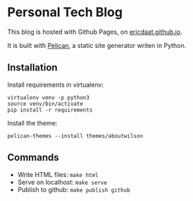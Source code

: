 # Personal Tech Blog

This blog is hosted with Github Pages, on
[ericdaat.github.io](https://ericdaat.github.io).

It is built with [Pelican](https://blog.getpelican.com/),
a static site generator writen in Python.

## Installation

Install requirements in virtualenv:

``` text
virtualenv venv -p python3
source venv/bin/activate
pip install -r requirements
```

Install the theme:

``` text
pelican-themes --install themes/aboutwilson
```

## Commands

- Write HTML files: `make html`
- Serve on localhost: `make serve`
- Publish to github: `make publish github`
